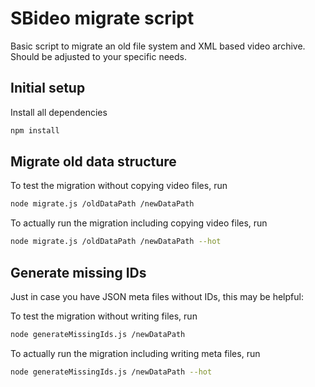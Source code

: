 # SBideo migrate script
Basic script to migrate an old file system and XML based video archive.
Should be adjusted to your specific needs.


## Initial setup
Install all dependencies
```sh
npm install
```

## Migrate old data structure
To test the migration without copying video files, run

```sh
node migrate.js /oldDataPath /newDataPath
```

To actually run the migration including copying video files, run

```sh
node migrate.js /oldDataPath /newDataPath --hot
```

## Generate missing IDs
Just in case you have JSON meta files without IDs, this may be helpful:

To test the migration without writing files, run

```sh
node generateMissingIds.js /newDataPath
```

To actually run the migration including writing meta files, run

```sh
node generateMissingIds.js /newDataPath --hot
```

